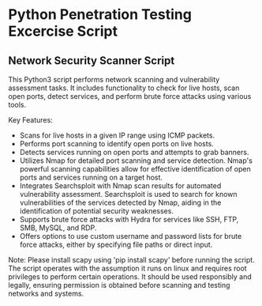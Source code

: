 # Python Penetration Testing Excercise Script #

Network Security Scanner Script
--------------------------------
This Python3 script performs network scanning and vulnerability assessment tasks.
It includes functionality to check for live hosts, scan open ports, detect services,
and perform brute force attacks using various tools.

Key Features:
- Scans for live hosts in a given IP range using ICMP packets.
- Performs port scanning to identify open ports on live hosts.
- Detects services running on open ports and attempts to grab banners.
- Utilizes Nmap for detailed port scanning and service detection. Nmap's powerful scanning
  capabilities allow for effective identification of open ports and services running on a target host.
- Integrates Searchsploit with Nmap scan results for automated vulnerability assessment.
  Searchsploit is used to search for known vulnerabilities of the services detected by Nmap,
  aiding in the identification of potential security weaknesses.
- Supports brute force attacks with Hydra for services like SSH, FTP, SMB, MySQL, and RDP.
- Offers options to use custom username and password lists for brute force attacks, either
  by specifying file paths or direct input.

Note:
Please install scapy using 'pip install scapy' before running the script.
The script operates with the assumption it runs on linux and requires root privileges to perform certain operations. It should be used responsibly
and legally, ensuring permission is obtained before scanning and testing networks and systems.
